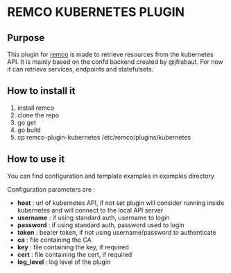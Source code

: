 # REMCO KUBERNETES PLUGIN

## Purpose

This plugin for [remco](https://github.com/HeavyHorst/remco) is made to retrieve resources from the kubernetes API.
It is mainly based on the confd backend created by @jfrabaut.
For now it can retrieve services, endpoints and statefulsets.

## How to install it

1. install remco
2. clone the repo
3. go get
4. go build
5. cp remco-plugin-kubernetes /etc/remco/plugins/kubernetes

## How to use it

You can find configuration and template examples in examples directory

Configuration parameters are :
* **host** : url of kubernetes API, if not set plugin will consider running inside kubernetes and will connect to the local API server
* **username** : if using standard auth, username to login
* **password** : if using standard auth, password used to login
* **token** : bearer token, if not using username/password to authenticate
* **ca** : file containing the CA
* **key** : file containing the key, if required
* **cert** : file containing the cert, if required
* **log_level** : log level of the plugin